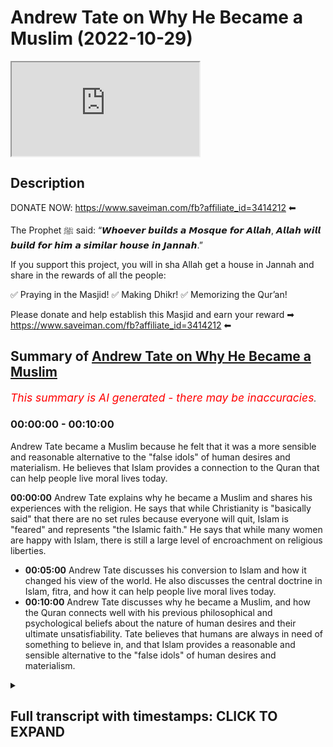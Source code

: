 # Andrew Tate on Why He Became a Muslim (2022-10-29)

<iframe loading='lazy' src='https://www.youtube.com/embed/Ysv3GE3-kpc'></iframe>

## Description

DONATE NOW: https://www.saveiman.com/fb?affiliate_id=3414212 ⬅

The Prophet ﷺ said: “𝙒𝙝𝙤𝙚𝙫𝙚𝙧 𝙗𝙪𝙞𝙡𝙙𝙨 𝙖 𝙈𝙤𝙨𝙦𝙪𝙚 𝙛𝙤𝙧 𝘼𝙡𝙡𝙖𝙝, 𝘼𝙡𝙡𝙖𝙝 𝙬𝙞𝙡𝙡 𝙗𝙪𝙞𝙡𝙙 𝙛𝙤𝙧 𝙝𝙞𝙢 𝙖 𝙨𝙞𝙢𝙞𝙡𝙖𝙧 𝙝𝙤𝙪𝙨𝙚 𝙞𝙣 𝙅𝙖𝙣𝙣𝙖𝙝.”

If you support this project, you will in sha Allah get a house in Jannah and share in the rewards of all the people:

✅ Praying in the Masjid!
✅ Making Dhikr!
✅ Memorizing the Qur’an!

Please donate and help establish this Masjid and earn your reward ➡ https://www.saveiman.com/fb?affiliate_id=3414212 ⬅

## Summary of [Andrew Tate on Why He Became a Muslim](https://www.youtube.com/watch?v=Ysv3GE3-kpc)


*<span style="color:red; font-size:125%">This summary is AI generated - there may be inaccuracies</span>. [](/)*

### <a onclick="modifyYTiframeseektime('0')">00:00:00</a> - <a onclick="modifyYTiframeseektime('600')">00:10:00</a>

Andrew Tate became a Muslim because he felt that it was a more sensible and reasonable alternative to the "false idols" of human desires and materialism. He believes that Islam provides a connection to the Quran that can help people live moral lives today.

**<a onclick="modifyYTiframeseektime('0')">00:00:00</a>** Andrew Tate explains why he became a Muslim and shares his experiences with the religion. He says that while Christianity is "basically said" that there are no set rules because everyone will quit, Islam is "feared" and represents "the Islamic faith." He says that while many women are happy with Islam, there is still a large level of encroachment on religious liberties.
* **<a onclick="modifyYTiframeseektime('300')">00:05:00</a>**  Andrew Tate discusses his conversion to Islam and how it changed his view of the world. He also discusses the central doctrine in Islam, fitra, and how it can help people live moral lives today.
* **<a onclick="modifyYTiframeseektime('600')">00:10:00</a>**  Andrew Tate discusses why he became a Muslim, and how the Quran connects well with his previous philosophical and psychological beliefs about the nature of human desires and their ultimate unsatisfiability. Tate believes that humans are always in need of something to believe in, and that Islam provides a reasonable and sensible alternative to the "false idols" of human desires and materialism.

<details><summary><h2>Full transcript with timestamps: CLICK TO EXPAND</h2></summary>

<a onclick="modifyYTiframeseektime('0')">0:00:00</a> your brothers and sisters in the slum  
<a onclick="modifyYTiframeseektime('2')">0:00:02</a> net from Norway are establishing a  
<a onclick="modifyYTiframeseektime('4')">0:00:04</a> Masjid a dawah center this Center this  
<a onclick="modifyYTiframeseektime('8')">0:00:08</a> Masjid this educational institution will  
<a onclick="modifyYTiframeseektime('10')">0:00:10</a> act like a beacon of light calling the  
<a onclick="modifyYTiframeseektime('14')">0:00:14</a> Muslims in Norway back to the essence of  
<a onclick="modifyYTiframeseektime('16')">0:00:16</a> Islam so give generously and Allah  
<a onclick="modifyYTiframeseektime('18')">0:00:18</a> azzawajal will give you even I wanted to  
<a onclick="modifyYTiframeseektime('21')">0:00:21</a> ask you now because this is the Hot  
<a onclick="modifyYTiframeseektime('22')">0:00:22</a> Topic especially in the Muslim Community  
<a onclick="modifyYTiframeseektime('23')">0:00:23</a> about your conversion yeah so tell us  
<a onclick="modifyYTiframeseektime('27')">0:00:27</a> the story like what happened exactly  
<a onclick="modifyYTiframeseektime('28')">0:00:28</a> well I think a lot of people have been  
<a onclick="modifyYTiframeseektime('30')">0:00:30</a> following me for a while understand that  
<a onclick="modifyYTiframeseektime('31')">0:00:31</a> I've been very respectful of Islam for a  
<a onclick="modifyYTiframeseektime('33')">0:00:33</a> long time I was born in a Christian  
<a onclick="modifyYTiframeseektime('35')">0:00:35</a> country I was raised as a Christian and  
<a onclick="modifyYTiframeseektime('37')">0:00:37</a> I've always been very respectful of  
<a onclick="modifyYTiframeseektime('39')">0:00:39</a> Islam and it's become more and more  
<a onclick="modifyYTiframeseektime('41')">0:00:41</a> obvious to me and and more and more  
<a onclick="modifyYTiframeseektime('43')">0:00:43</a> pertinent that Islam is the last  
<a onclick="modifyYTiframeseektime('45')">0:00:45</a> religion on the planet when I talk about  
<a onclick="modifyYTiframeseektime('48')">0:00:48</a> Islam because I'm new to it yeah I I'm a  
<a onclick="modifyYTiframeseektime('52')">0:00:52</a> little bit careful right because I'm new  
<a onclick="modifyYTiframeseektime('53')">0:00:53</a> to it I'm certainly not a scholar  
<a onclick="modifyYTiframeseektime('55')">0:00:55</a> there's so much I need to learn I know  
<a onclick="modifyYTiframeseektime('56')">0:00:56</a> I'm on a Learning Journey I'm not here  
<a onclick="modifyYTiframeseektime('58')">0:00:58</a> to sit here and talk scripture I don't  
<a onclick="modifyYTiframeseektime('60')">0:01:00</a> know those things yet I'm here to learn  
<a onclick="modifyYTiframeseektime('61')">0:01:01</a> but we're here at your assistance thank  
<a onclick="modifyYTiframeseektime('64')">0:01:04</a> you brother thank you thank you but um  
<a onclick="modifyYTiframeseektime('66')">0:01:06</a> it's just for me it feels like the last  
<a onclick="modifyYTiframeseektime('68')">0:01:08</a> religion on Earth I feel like there's no  
<a onclick="modifyYTiframeseektime('70')">0:01:10</a> other religion people say to me why did  
<a onclick="modifyYTiframeseektime('72')">0:01:12</a> you convert and I said I don't really  
<a onclick="modifyYTiframeseektime('73')">0:01:13</a> feel it as a conversion I it's almost  
<a onclick="modifyYTiframeseektime('75')">0:01:15</a> like I knew Gog was real and now I've  
<a onclick="modifyYTiframeseektime('76')">0:01:16</a> become religious and they say oh you're  
<a onclick="modifyYTiframeseektime('78')">0:01:18</a> religious before I was like religious  
<a onclick="modifyYTiframeseektime('79')">0:01:19</a> before how Christian what does Christian  
<a onclick="modifyYTiframeseektime('81')">0:01:21</a> mean like who's not a Christian you go  
<a onclick="modifyYTiframeseektime('84')">0:01:24</a> to Christian nations and everyone says  
<a onclick="modifyYTiframeseektime('85')">0:01:25</a> they're a Christian look how they live  
<a onclick="modifyYTiframeseektime('86')">0:01:26</a> their lives go into the average church  
<a onclick="modifyYTiframeseektime('88')">0:01:28</a> is anyone actually fearful of God  
<a onclick="modifyYTiframeseektime('89')">0:01:29</a> anybody no the girls are out on Saturday  
<a onclick="modifyYTiframeseektime('92')">0:01:32</a> night drinking and they turn up to  
<a onclick="modifyYTiframeseektime('93')">0:01:33</a> church because their parents made them  
<a onclick="modifyYTiframeseektime('94')">0:01:34</a> but there's there's no substance to the  
<a onclick="modifyYTiframeseektime('96')">0:01:36</a> religion and also  
<a onclick="modifyYTiframeseektime('98')">0:01:38</a> Islam very closely reflects my personal  
<a onclick="modifyYTiframeseektime('101')">0:01:41</a> beliefs I through my personal life I've  
<a onclick="modifyYTiframeseektime('103')">0:01:43</a> learned that if you don't have standards  
<a onclick="modifyYTiframeseektime('105')">0:01:45</a> and you're not a strong person who's  
<a onclick="modifyYTiframeseektime('106')">0:01:46</a> prepared to defend his ideas you will be  
<a onclick="modifyYTiframeseektime('108')">0:01:48</a> crushed yes and we look at most  
<a onclick="modifyYTiframeseektime('110')">0:01:50</a> religions in the world today which are  
<a onclick="modifyYTiframeseektime('112')">0:01:52</a> not prepared to defend their ideas  
<a onclick="modifyYTiframeseektime('113')">0:01:53</a> what's happened to them they're just  
<a onclick="modifyYTiframeseektime('114')">0:01:54</a> getting crushed and now we have  
<a onclick="modifyYTiframeseektime('115')">0:01:55</a> Christianity as an idea which is  
<a onclick="modifyYTiframeseektime('118')">0:01:58</a> basically said well we can't set any  
<a onclick="modifyYTiframeseektime('120')">0:02:00</a> firm rules because everyone will just  
<a onclick="modifyYTiframeseektime('121')">0:02:01</a> quit so instead let's make it so easy to  
<a onclick="modifyYTiframeseektime('124')">0:02:04</a> be a Christian that nobody has to put  
<a onclick="modifyYTiframeseektime('125')">0:02:05</a> any effort in and then accept everybody  
<a onclick="modifyYTiframeseektime('127')">0:02:07</a> no matter what and hopefully we can keep  
<a onclick="modifyYTiframeseektime('129')">0:02:09</a> the church doors open that's not that's  
<a onclick="modifyYTiframeseektime('132')">0:02:12</a> not God to me you know God to me is is  
<a onclick="modifyYTiframeseektime('134')">0:02:14</a> strong God to me is something to be  
<a onclick="modifyYTiframeseektime('136')">0:02:16</a> feared God to me something someone that  
<a onclick="modifyYTiframeseektime('138')">0:02:18</a> people are afraid to mock yeah God to me  
<a onclick="modifyYTiframeseektime('140')">0:02:20</a> is someone that you have to go out of  
<a onclick="modifyYTiframeseektime('142')">0:02:22</a> your way to prove something to God to me  
<a onclick="modifyYTiframeseektime('145')">0:02:25</a> has red lines like God to me represents  
<a onclick="modifyYTiframeseektime('148')">0:02:28</a> the Islamic faith the Christian God to  
<a onclick="modifyYTiframeseektime('149')">0:02:29</a> me I don't see God I can't explain I  
<a onclick="modifyYTiframeseektime('151')">0:02:31</a> don't see anything there so to me it was  
<a onclick="modifyYTiframeseektime('154')">0:02:34</a> it was the only logical choice in the  
<a onclick="modifyYTiframeseektime('156')">0:02:36</a> end I mean many as you're saying this  
<a onclick="modifyYTiframeseektime('158')">0:02:38</a> I'm sure many people are like ecstatic  
<a onclick="modifyYTiframeseektime('160')">0:02:40</a> and extremely happy it's a great it's a  
<a onclick="modifyYTiframeseektime('163')">0:02:43</a> great thing for everyone honestly  
<a onclick="modifyYTiframeseektime('163')">0:02:43</a> because you know just anyone coming into  
<a onclick="modifyYTiframeseektime('167')">0:02:47</a> Islam is is you know the prophet is  
<a onclick="modifyYTiframeseektime('169')">0:02:49</a> better than the world and everything in  
<a onclick="modifyYTiframeseektime('170')">0:02:50</a> it yeah but imagine now somebody of  
<a onclick="modifyYTiframeseektime('173')">0:02:53</a> major influence I mean you're the most  
<a onclick="modifyYTiframeseektime('175')">0:02:55</a> Googled person on the planet I'm not  
<a onclick="modifyYTiframeseektime('176')">0:02:56</a> sure if you're still yeah I think Putin  
<a onclick="modifyYTiframeseektime('179')">0:02:59</a> might have beat me as of last week but I  
<a onclick="modifyYTiframeseektime('181')">0:03:01</a> think it's between me and Putin at the  
<a onclick="modifyYTiframeseektime('182')">0:03:02</a> moment but I don't want to lose to Putin  
<a onclick="modifyYTiframeseektime('184')">0:03:04</a> look Putin's the Big G I don't want more  
<a onclick="modifyYTiframeseektime('185')">0:03:05</a> enemies like it's fine Vladimir you can  
<a onclick="modifyYTiframeseektime('187')">0:03:07</a> have it I never thought I'd hear you  
<a onclick="modifyYTiframeseektime('189')">0:03:09</a> saying that statement yeah put wouldn't  
<a onclick="modifyYTiframeseektime('191')">0:03:11</a> beat me last year right yeah I think  
<a onclick="modifyYTiframeseektime('193')">0:03:13</a> we're just something the most Google but  
<a onclick="modifyYTiframeseektime('195')">0:03:15</a> no no it's definitely something  
<a onclick="modifyYTiframeseektime('196')">0:03:16</a> beautiful and a lot of people have you  
<a onclick="modifyYTiframeseektime('199')">0:03:19</a> know you'll be surprised at how many  
<a onclick="modifyYTiframeseektime('200')">0:03:20</a> women as well like because obviously the  
<a onclick="modifyYTiframeseektime('201')">0:03:21</a> the accusations of misogynist you know  
<a onclick="modifyYTiframeseektime('204')">0:03:24</a> but but a lot of women handle Allah  
<a onclick="modifyYTiframeseektime('206')">0:03:26</a> especially in the Muslim World they  
<a onclick="modifyYTiframeseektime('207')">0:03:27</a> absolutely happy in fact let me tell you  
<a onclick="modifyYTiframeseektime('208')">0:03:28</a> a story just before I came here today  
<a onclick="modifyYTiframeseektime('210')">0:03:30</a> one um one particular woman I can't  
<a onclick="modifyYTiframeseektime('213')">0:03:33</a> remember her identity but she's working  
<a onclick="modifyYTiframeseektime('214')">0:03:34</a> as a school teacher yep in London and  
<a onclick="modifyYTiframeseektime('217')">0:03:37</a> actually my friend told me that she was  
<a onclick="modifyYTiframeseektime('220')">0:03:40</a> kicked out of school because they had  
<a onclick="modifyYTiframeseektime('222')">0:03:42</a> this campaign against you in the schools  
<a onclick="modifyYTiframeseektime('224')">0:03:44</a> I'm not sure if you're aware of it yeah  
<a onclick="modifyYTiframeseektime('225')">0:03:45</a> this was part of the cancellation I  
<a onclick="modifyYTiframeseektime('227')">0:03:47</a> didn't know about this yeah so in in  
<a onclick="modifyYTiframeseektime('228')">0:03:48</a> British schools they said you know if  
<a onclick="modifyYTiframeseektime('230')">0:03:50</a> you say anything good about if you if  
<a onclick="modifyYTiframeseektime('231')">0:03:51</a> you say anything good about this person  
<a onclick="modifyYTiframeseektime('233')">0:03:53</a> or you have to be reported or prevented  
<a onclick="modifyYTiframeseektime('235')">0:03:55</a> and if you say anything you know you  
<a onclick="modifyYTiframeseektime('237')">0:03:57</a> have to kind of combat his extremism or  
<a onclick="modifyYTiframeseektime('240')">0:04:00</a> whatever it may be right so she because  
<a onclick="modifyYTiframeseektime('242')">0:04:02</a> when you became Muslim she abstained  
<a onclick="modifyYTiframeseektime('244')">0:04:04</a> from doing that she said I can't really  
<a onclick="modifyYTiframeseektime('245')">0:04:05</a> do that because you know Islamic clause  
<a onclick="modifyYTiframeseektime('247')">0:04:07</a> and it's it's backbiting and he's got  
<a onclick="modifyYTiframeseektime('249')">0:04:09</a> honor and Islam and so on and  
<a onclick="modifyYTiframeseektime('251')">0:04:11</a> unfortunately they fired her from that  
<a onclick="modifyYTiframeseektime('252')">0:04:12</a> from the position wow so you can see  
<a onclick="modifyYTiframeseektime('254')">0:04:14</a> that this is the level of encroachment  
<a onclick="modifyYTiframeseektime('256')">0:04:16</a> we're talking about here so and this  
<a onclick="modifyYTiframeseektime('258')">0:04:18</a> shows you that the level of fraternity  
<a onclick="modifyYTiframeseektime('260')">0:04:20</a> that exists and not only the fact that  
<a onclick="modifyYTiframeseektime('262')">0:04:22</a> you know when you're looking at Old  
<a onclick="modifyYTiframeseektime('263')">0:04:23</a> Twitter or whatever Twitter or whatever  
<a onclick="modifyYTiframeseektime('265')">0:04:25</a> social media it's not a representation  
<a onclick="modifyYTiframeseektime('267')">0:04:27</a> of what's really happening of course of  
<a onclick="modifyYTiframeseektime('268')">0:04:28</a> course and I I mean that's that's crazy  
<a onclick="modifyYTiframeseektime('270')">0:04:30</a> to hear and what's most crazy is  
<a onclick="modifyYTiframeseektime('273')">0:04:33</a> yeah the the fervor behind this idea  
<a onclick="modifyYTiframeseektime('276')">0:04:36</a> that I'm somehow extremist is truly it's  
<a onclick="modifyYTiframeseektime('279')">0:04:39</a> truly clown world like I've sat as a  
<a onclick="modifyYTiframeseektime('281')">0:04:41</a> professional and and analyzed my content  
<a onclick="modifyYTiframeseektime('283')">0:04:43</a> and understood which things can be taken  
<a onclick="modifyYTiframeseektime('285')">0:04:45</a> out of context and which things were  
<a onclick="modifyYTiframeseektime('286')">0:04:46</a> said in a way perhaps they wouldn't  
<a onclick="modifyYTiframeseektime('287')">0:04:47</a> shouldn't have been said before I was  
<a onclick="modifyYTiframeseektime('289')">0:04:49</a> massively famous but we have to sit here  
<a onclick="modifyYTiframeseektime('291')">0:04:51</a> and understand that if you take anybody  
<a onclick="modifyYTiframeseektime('293')">0:04:53</a> on the planet and give them seven years  
<a onclick="modifyYTiframeseektime('294')">0:04:54</a> of YouTube and then they decide and they  
<a onclick="modifyYTiframeseektime('296')">0:04:56</a> blow up big you're gonna be able to find  
<a onclick="modifyYTiframeseektime('298')">0:04:58</a> 30 to 45 seconds of clip across all  
<a onclick="modifyYTiframeseektime('300')">0:05:00</a> those years that could be taken out of  
<a onclick="modifyYTiframeseektime('301')">0:05:01</a> context right yeah and and and and it's  
<a onclick="modifyYTiframeseektime('304')">0:05:04</a> truly crazy because they sit and say oh  
<a onclick="modifyYTiframeseektime('306')">0:05:06</a> yeah but you know the young boys are  
<a onclick="modifyYTiframeseektime('307')">0:05:07</a> watching your stuff and they don't truly  
<a onclick="modifyYTiframeseektime('309')">0:05:09</a> understand all of it and it there's  
<a onclick="modifyYTiframeseektime('311')">0:05:11</a> Nuance that's missing and my argument is  
<a onclick="modifyYTiframeseektime('313')">0:05:13</a> very simple my argument is well one  
<a onclick="modifyYTiframeseektime('315')">0:05:15</a> you're taking small Clips out of context  
<a onclick="modifyYTiframeseektime('316')">0:05:16</a> and two there's not a single piece of  
<a onclick="modifyYTiframeseektime('318')">0:05:18</a> content on the internet that 14 year old  
<a onclick="modifyYTiframeseektime('320')">0:05:20</a> boy can't misunderstand name somebody  
<a onclick="modifyYTiframeseektime('322')">0:05:22</a> name someone who's producing content on  
<a onclick="modifyYTiframeseektime('324')">0:05:24</a> the internet that you would be 100 happy  
<a onclick="modifyYTiframeseektime('325')">0:05:25</a> for a 14 year old drill artists and so  
<a onclick="modifyYTiframeseektime('328')">0:05:28</a> they say that I mean I live in an area  
<a onclick="modifyYTiframeseektime('329')">0:05:29</a> this I'm not going to mention the names  
<a onclick="modifyYTiframeseektime('330')">0:05:30</a> of the artist but they're talking about  
<a onclick="modifyYTiframeseektime('332')">0:05:32</a> going to this person's house and killing  
<a onclick="modifyYTiframeseektime('333')">0:05:33</a> it and killing him in the middle of a  
<a onclick="modifyYTiframeseektime('334')">0:05:34</a> life crime epidemic yeah we have little  
<a onclick="modifyYTiframeseektime('336')">0:05:36</a> Nas twerking on having sex with level in  
<a onclick="modifyYTiframeseektime('339')">0:05:39</a> his music videos like we're gonna sit  
<a onclick="modifyYTiframeseektime('340')">0:05:40</a> here and talk about how children can be  
<a onclick="modifyYTiframeseektime('343')">0:05:43</a> impressionable young children and I'm  
<a onclick="modifyYTiframeseektime('345')">0:05:45</a> sitting there saying there's no way I'm  
<a onclick="modifyYTiframeseektime('346')">0:05:46</a> the worst person that's not why they're  
<a onclick="modifyYTiframeseektime('348')">0:05:48</a> deleting me the difference for them is  
<a onclick="modifyYTiframeseektime('349')">0:05:49</a> as you've mentioned on those on those  
<a onclick="modifyYTiframeseektime('351')">0:05:51</a> fronts it doesn't matter to them because  
<a onclick="modifyYTiframeseektime('353')">0:05:53</a> it's like okay they're consuming our  
<a onclick="modifyYTiframeseektime('355')">0:05:55</a> hedonistic products or whatever it is  
<a onclick="modifyYTiframeseektime('356')">0:05:56</a> that doesn't change their world view  
<a onclick="modifyYTiframeseektime('358')">0:05:58</a> whereas what you're saying is  
<a onclick="modifyYTiframeseektime('360')">0:06:00</a> ideological now you're you're  
<a onclick="modifyYTiframeseektime('362')">0:06:02</a> challenging the status quo of the LW of  
<a onclick="modifyYTiframeseektime('365')">0:06:05</a> the liberal world order your challenging  
<a onclick="modifyYTiframeseektime('367')">0:06:07</a> second wave feministic Notions you are  
<a onclick="modifyYTiframeseektime('368')">0:06:08</a> challenging some liberal Notions you're  
<a onclick="modifyYTiframeseektime('370')">0:06:10</a> challenging ideas commonplace ideas of  
<a onclick="modifyYTiframeseektime('373')">0:06:13</a> of Tolerance and George Orwell said it  
<a onclick="modifyYTiframeseektime('375')">0:06:15</a> very well he said that the more a  
<a onclick="modifyYTiframeseektime('378')">0:06:18</a> society moves away from the truth the  
<a onclick="modifyYTiframeseektime('380')">0:06:20</a> more it hates people who speak it  
<a onclick="modifyYTiframeseektime('381')">0:06:21</a> absolutely and and you're and you're  
<a onclick="modifyYTiframeseektime('383')">0:06:23</a> right and I think even the basic things  
<a onclick="modifyYTiframeseektime('385')">0:06:25</a> I teach because some people have said to  
<a onclick="modifyYTiframeseektime('386')">0:06:26</a> me Andrew all you teach about is  
<a onclick="modifyYTiframeseektime('387')">0:06:27</a> personal responsibility motivation  
<a onclick="modifyYTiframeseektime('389')">0:06:29</a> working hard getting up and doing the  
<a onclick="modifyYTiframeseektime('391')">0:06:31</a> right thing I said that's the absolute  
<a onclick="modifyYTiframeseektime('393')">0:06:33</a> those are the things they're most afraid  
<a onclick="modifyYTiframeseektime('394')">0:06:34</a> of if you teach people to have standards  
<a onclick="modifyYTiframeseektime('397')">0:06:37</a> for themselves and to be morally really  
<a onclick="modifyYTiframeseektime('399')">0:06:39</a> strong people and to know right from  
<a onclick="modifyYTiframeseektime('400')">0:06:40</a> wrong then they can't brainwash you so  
<a onclick="modifyYTiframeseektime('402')">0:06:42</a> that's what they're most afraid of  
<a onclick="modifyYTiframeseektime('403')">0:06:43</a> they're most afraid of young men who men  
<a onclick="modifyYTiframeseektime('405')">0:06:45</a> looking up and going no no I don't  
<a onclick="modifyYTiframeseektime('406')">0:06:46</a> believe that  
<a onclick="modifyYTiframeseektime('408')">0:06:48</a> no I don't believe it I don't want to  
<a onclick="modifyYTiframeseektime('409')">0:06:49</a> and I want to go do this I want to go to  
<a onclick="modifyYTiframeseektime('411')">0:06:51</a> the gym and be strong or I want to  
<a onclick="modifyYTiframeseektime('412')">0:06:52</a> believe X or I want to be a moral person  
<a onclick="modifyYTiframeseektime('414')">0:06:54</a> they genuinely have a problem with  
<a onclick="modifyYTiframeseektime('417')">0:06:57</a> Baseline morality yes you understand  
<a onclick="modifyYTiframeseektime('419')">0:06:59</a> when some people recognize when I  
<a onclick="modifyYTiframeseektime('422')">0:07:02</a> convert to Islam that there was a time I  
<a onclick="modifyYTiframeseektime('423')">0:07:03</a> was an atheist there was a time when I  
<a onclick="modifyYTiframeseektime('425')">0:07:05</a> was atheistic and the reason I am now so  
<a onclick="modifyYTiframeseektime('427')">0:07:07</a> absolutely certain that God is real is  
<a onclick="modifyYTiframeseektime('429')">0:07:09</a> because I've seen evil I've seen shaytan  
<a onclick="modifyYTiframeseektime('432')">0:07:12</a> I've seen it when you see enough evil  
<a onclick="modifyYTiframeseektime('434')">0:07:14</a> you realize that there must be an equal  
<a onclick="modifyYTiframeseektime('435')">0:07:15</a> and opposite force and there are people  
<a onclick="modifyYTiframeseektime('437')">0:07:17</a> out there in the world today doing the  
<a onclick="modifyYTiframeseektime('438')">0:07:18</a> work of the devil genuine demons who are  
<a onclick="modifyYTiframeseektime('440')">0:07:20</a> trying to destroy the Baseline morality  
<a onclick="modifyYTiframeseektime('442')">0:07:22</a> that's inside of all of us we're all  
<a onclick="modifyYTiframeseektime('444')">0:07:24</a> born with some kind of morality and  
<a onclick="modifyYTiframeseektime('445')">0:07:25</a> they're trying to destroy it and that's  
<a onclick="modifyYTiframeseektime('447')">0:07:27</a> exactly the Islamic understanding that  
<a onclick="modifyYTiframeseektime('448')">0:07:28</a> we believe that you're born with  
<a onclick="modifyYTiframeseektime('450')">0:07:30</a> something called fitra which is the  
<a onclick="modifyYTiframeseektime('451')">0:07:31</a> initial goodness you're born with an  
<a onclick="modifyYTiframeseektime('454')">0:07:34</a> innate belief receptivity to believe in  
<a onclick="modifyYTiframeseektime('457')">0:07:37</a> one God and then that is corrupted in  
<a onclick="modifyYTiframeseektime('460')">0:07:40</a> fact there's a prophet Hadith of the  
<a onclick="modifyYTiframeseektime('462')">0:07:42</a> Prophet where he says  
<a onclick="modifyYTiframeseektime('465')">0:07:45</a> every born child is born upon this  
<a onclick="modifyYTiframeseektime('467')">0:07:47</a> initial goodness  
<a onclick="modifyYTiframeseektime('472')">0:07:52</a> and then his father and mother or his  
<a onclick="modifyYTiframeseektime('475')">0:07:55</a> parents they socialize him into you know  
<a onclick="modifyYTiframeseektime('478')">0:07:58</a> Christianity Judas and magism so the  
<a onclick="modifyYTiframeseektime('481')">0:08:01</a> idea is that everyone is born with this  
<a onclick="modifyYTiframeseektime('482')">0:08:02</a> initial uh goodness and this initial uh  
<a onclick="modifyYTiframeseektime('486')">0:08:06</a> will or want to believe in God one God  
<a onclick="modifyYTiframeseektime('488')">0:08:08</a> and then as you mentioned I mean it's  
<a onclick="modifyYTiframeseektime('490')">0:08:10</a> what you're mentioning here is really is  
<a onclick="modifyYTiframeseektime('492')">0:08:12</a> profound because you're you're  
<a onclick="modifyYTiframeseektime('493')">0:08:13</a> mentioning a central Doctrine in Islam  
<a onclick="modifyYTiframeseektime('495')">0:08:15</a> but but it's and and this is why perhaps  
<a onclick="modifyYTiframeseektime('498')">0:08:18</a> I found God the way I did because I  
<a onclick="modifyYTiframeseektime('499')">0:08:19</a> understood all these things first and  
<a onclick="modifyYTiframeseektime('501')">0:08:21</a> then I saw the Quran and confirmed so  
<a onclick="modifyYTiframeseektime('503')">0:08:23</a> many things for me you know like even  
<a onclick="modifyYTiframeseektime('505')">0:08:25</a> the conversations I've been having so  
<a onclick="modifyYTiframeseektime('506')">0:08:26</a> far so many things have been confirmed  
<a onclick="modifyYTiframeseektime('508')">0:08:28</a> and it's amazing the knowledge that's  
<a onclick="modifyYTiframeseektime('509')">0:08:29</a> inside of it which is so applicable  
<a onclick="modifyYTiframeseektime('510')">0:08:30</a> today yeah for for a old book right you  
<a onclick="modifyYTiframeseektime('513')">0:08:33</a> know it's supposed to be old but it  
<a onclick="modifyYTiframeseektime('515')">0:08:35</a> seems so so Timeless but it's truly  
<a onclick="modifyYTiframeseektime('517')">0:08:37</a> amazing but you're you're totally right  
<a onclick="modifyYTiframeseektime('519')">0:08:39</a> and and the Baseline morality I don't  
<a onclick="modifyYTiframeseektime('521')">0:08:41</a> think most people understand that when  
<a onclick="modifyYTiframeseektime('523')">0:08:43</a> they're doing this under the guise of  
<a onclick="modifyYTiframeseektime('524')">0:08:44</a> Tolerance when they're saying be so  
<a onclick="modifyYTiframeseektime('525')">0:08:45</a> tolerant that you no longer believe in  
<a onclick="modifyYTiframeseektime('527')">0:08:47</a> right from wrong they're not doing doing  
<a onclick="modifyYTiframeseektime('528')">0:08:48</a> that to make Society a better place  
<a onclick="modifyYTiframeseektime('530')">0:08:50</a> they're doing that to empty your brain  
<a onclick="modifyYTiframeseektime('531')">0:08:51</a> so that you have no resistance to the  
<a onclick="modifyYTiframeseektime('533')">0:08:53</a> slave mind programming they want to get  
<a onclick="modifyYTiframeseektime('535')">0:08:55</a> you to a point where if they tell you  
<a onclick="modifyYTiframeseektime('537')">0:08:57</a> the sky is green yeah you look at with  
<a onclick="modifyYTiframeseektime('539')">0:08:59</a> your own eyes yeah and you see blue but  
<a onclick="modifyYTiframeseektime('541')">0:09:01</a> no the sky is green that's what they  
<a onclick="modifyYTiframeseektime('543')">0:09:03</a> want so that you have to have nothing in  
<a onclick="modifyYTiframeseektime('545')">0:09:05</a> your brain that can prevent that if you  
<a onclick="modifyYTiframeseektime('547')">0:09:07</a> have God if you have no I believe this  
<a onclick="modifyYTiframeseektime('549')">0:09:09</a> is right and wrong if you have personal  
<a onclick="modifyYTiframeseektime('551')">0:09:11</a> responsibility if you have  
<a onclick="modifyYTiframeseektime('552')">0:09:12</a> self-accountability if you're a person  
<a onclick="modifyYTiframeseektime('554')">0:09:14</a> who sticks up for what he believes all  
<a onclick="modifyYTiframeseektime('556')">0:09:16</a> that's bad to them they want all of that  
<a onclick="modifyYTiframeseektime('557')">0:09:17</a> gone so they could tell you the sky is  
<a onclick="modifyYTiframeseektime('559')">0:09:19</a> green and and I don't want to say too  
<a onclick="modifyYTiframeseektime('562')">0:09:22</a> much because I don't want the stream to  
<a onclick="modifyYTiframeseektime('563')">0:09:23</a> end but they're going to tell you  
<a onclick="modifyYTiframeseektime('564')">0:09:24</a> something much worse than the sky is  
<a onclick="modifyYTiframeseektime('565')">0:09:25</a> green they're going to tell you  
<a onclick="modifyYTiframeseektime('566')">0:09:26</a> something else and and if they're trying  
<a onclick="modifyYTiframeseektime('568')">0:09:28</a> to program us all into slaves I remember  
<a onclick="modifyYTiframeseektime('570')">0:09:30</a> when I was in my undergraduate days and  
<a onclick="modifyYTiframeseektime('573')">0:09:33</a> I was reading a particular book by this  
<a onclick="modifyYTiframeseektime('575')">0:09:35</a> guy called Jeremy Bentham who became  
<a onclick="modifyYTiframeseektime('577')">0:09:37</a> like you know the spiritual forefather  
<a onclick="modifyYTiframeseektime('579')">0:09:39</a> of Jose Mill who is the father of like  
<a onclick="modifyYTiframeseektime('581')">0:09:41</a> social liberalism of today and I  
<a onclick="modifyYTiframeseektime('584')">0:09:44</a> remember reading this because it was so  
<a onclick="modifyYTiframeseektime('585')">0:09:45</a> powerful because it linked to something  
<a onclick="modifyYTiframeseektime('586')">0:09:46</a> I read in the Quran he said that you  
<a onclick="modifyYTiframeseektime('588')">0:09:48</a> know you have two gods he said you have  
<a onclick="modifyYTiframeseektime('591')">0:09:51</a> the god of pain and you have the God of  
<a onclick="modifyYTiframeseektime('592')">0:09:52</a> Pleasure and I thought this is so  
<a onclick="modifyYTiframeseektime('595')">0:09:55</a> interesting the Quran States you know  
<a onclick="modifyYTiframeseektime('597')">0:09:57</a> have you seen the one who takes his own  
<a onclick="modifyYTiframeseektime('600')">0:10:00</a> desires as a God and because now there  
<a onclick="modifyYTiframeseektime('603')">0:10:03</a> is no transcendental force that we can  
<a onclick="modifyYTiframeseektime('606')">0:10:06</a> look up and as you say venerate now  
<a onclick="modifyYTiframeseektime('609')">0:10:09</a> we're forced to be slaves to the system  
<a onclick="modifyYTiframeseektime('611')">0:10:11</a> yeah we're to our own desires or I mean  
<a onclick="modifyYTiframeseektime('614')">0:10:14</a> the Quran has another verse which I  
<a onclick="modifyYTiframeseektime('616')">0:10:16</a> think is so powerful and it connects  
<a onclick="modifyYTiframeseektime('617')">0:10:17</a> very well with what you're saying  
<a onclick="modifyYTiframeseektime('621')">0:10:21</a> that God has struck a parable of a man  
<a onclick="modifyYTiframeseektime('626')">0:10:26</a> that he's got many different slave  
<a onclick="modifyYTiframeseektime('628')">0:10:28</a> owners  
<a onclick="modifyYTiframeseektime('631')">0:10:31</a> and another kind of man who's only got  
<a onclick="modifyYTiframeseektime('633')">0:10:33</a> one slave owner he's God is basically  
<a onclick="modifyYTiframeseektime('636')">0:10:36</a> telling us in the Quran that you've got  
<a onclick="modifyYTiframeseektime('638')">0:10:38</a> one example of one individual who's got  
<a onclick="modifyYTiframeseektime('640')">0:10:40</a> multiple slave owners and another one  
<a onclick="modifyYTiframeseektime('643')">0:10:43</a> with just one he says  
<a onclick="modifyYTiframeseektime('644')">0:10:44</a> are they the same  
<a onclick="modifyYTiframeseektime('646')">0:10:46</a> so here the idea is  
<a onclick="modifyYTiframeseektime('648')">0:10:48</a> as Rousseau said that his liberal  
<a onclick="modifyYTiframeseektime('650')">0:10:50</a> philosophy said that man is Born Free  
<a onclick="modifyYTiframeseektime('652')">0:10:52</a> but everywhere in Chains  
<a onclick="modifyYTiframeseektime('654')">0:10:54</a> this is the order because if you don't  
<a onclick="modifyYTiframeseektime('656')">0:10:56</a> have that God to to worship then you're  
<a onclick="modifyYTiframeseektime('658')">0:10:58</a> going to end up having to worship to  
<a onclick="modifyYTiframeseektime('660')">0:11:00</a> everything else and the whole part of  
<a onclick="modifyYTiframeseektime('661')">0:11:01</a> the shahada which you took which is  
<a onclick="modifyYTiframeseektime('665')">0:11:05</a> the the true meaning of that is that  
<a onclick="modifyYTiframeseektime('669')">0:11:09</a> there is no God worthy of worship except  
<a onclick="modifyYTiframeseektime('671')">0:11:11</a> for one God which means that your your  
<a onclick="modifyYTiframeseektime('674')">0:11:14</a> desires or the system or these people  
<a onclick="modifyYTiframeseektime('677')">0:11:17</a> that want to control us they are the  
<a onclick="modifyYTiframeseektime('679')">0:11:19</a> problem is they're not worthy of worship  
<a onclick="modifyYTiframeseektime('681')">0:11:21</a> the only one worthy of our subordination  
<a onclick="modifyYTiframeseektime('684')">0:11:24</a> and submission is the creator of the  
<a onclick="modifyYTiframeseektime('686')">0:11:26</a> heavens and the Earth there's no one  
<a onclick="modifyYTiframeseektime('687')">0:11:27</a> else I agree and it's it's it's I  
<a onclick="modifyYTiframeseektime('690')">0:11:30</a> completely agree and I've agreed with  
<a onclick="modifyYTiframeseektime('691')">0:11:31</a> this for the longest time you know I've  
<a onclick="modifyYTiframeseektime('693')">0:11:33</a> never been to like a music concert and  
<a onclick="modifyYTiframeseektime('695')">0:11:35</a> people ask me why and I said I just look  
<a onclick="modifyYTiframeseektime('698')">0:11:38</a> at it and I feel embarrassed I look at  
<a onclick="modifyYTiframeseektime('700')">0:11:40</a> someone up on a stage dancing around and  
<a onclick="modifyYTiframeseektime('703')">0:11:43</a> I look at hundreds of thousands of  
<a onclick="modifyYTiframeseektime('704')">0:11:44</a> peasants in the crowd just yeah yeah  
<a onclick="modifyYTiframeseektime('707')">0:11:47</a> yeah I'm like it's embarrass I feel  
<a onclick="modifyYTiframeseektime('710')">0:11:50</a> cringe it's like secondhand  
<a onclick="modifyYTiframeseektime('712')">0:11:52</a> embarrassment when I see these festivals  
<a onclick="modifyYTiframeseektime('713')">0:11:53</a> and everyone's losing their our mind or  
<a onclick="modifyYTiframeseektime('715')">0:11:55</a> these music concerts I genuinely feel  
<a onclick="modifyYTiframeseektime('717')">0:11:57</a> embarrassed for the people who go  
<a onclick="modifyYTiframeseektime('718')">0:11:58</a> because to me that is a form of worship  
<a onclick="modifyYTiframeseektime('720')">0:12:00</a> like yeah you can listen to the music at  
<a onclick="modifyYTiframeseektime('721')">0:12:01</a> home for free you're like you don't have  
<a onclick="modifyYTiframeseektime('723')">0:12:03</a> to wait in that line and stand out in  
<a onclick="modifyYTiframeseektime('724')">0:12:04</a> the cold like I don't know perhaps it  
<a onclick="modifyYTiframeseektime('726')">0:12:06</a> was a bit extreme but I've always known  
<a onclick="modifyYTiframeseektime('728')">0:12:08</a> that they're trying to give us false  
<a onclick="modifyYTiframeseektime('730')">0:12:10</a> Idols to some degree and when I speak to  
<a onclick="modifyYTiframeseektime('732')">0:12:12</a> atheists atheists say oh I don't believe  
<a onclick="modifyYTiframeseektime('734')">0:12:14</a> in God but they they've signed up so  
<a onclick="modifyYTiframeseektime('736')">0:12:16</a> hard to the liberal woke agenda they're  
<a onclick="modifyYTiframeseektime('738')">0:12:18</a> as religious as anybody but they're just  
<a onclick="modifyYTiframeseektime('740')">0:12:20</a> believing in the wrong things they're  
<a onclick="modifyYTiframeseektime('741')">0:12:21</a> believing in degeneracy and they're  
<a onclick="modifyYTiframeseektime('742')">0:12:22</a> believing in the work of the devil so  
<a onclick="modifyYTiframeseektime('744')">0:12:24</a> humans always need something to believe  
<a onclick="modifyYTiframeseektime('746')">0:12:26</a> in and it's a great thing you said about  
<a onclick="modifyYTiframeseektime('747')">0:12:27</a> your own desires it's like  
<a onclick="modifyYTiframeseektime('749')">0:12:29</a> one one guy I was talking to since my  
<a onclick="modifyYTiframeseektime('751')">0:12:31</a> conversion says it's interesting that  
<a onclick="modifyYTiframeseektime('753')">0:12:33</a> somebody with everything all the Western  
<a onclick="modifyYTiframeseektime('755')">0:12:35</a> World yeah I think everything somebody  
<a onclick="modifyYTiframeseektime('756')">0:12:36</a> could want exactly has now converted and  
<a onclick="modifyYTiframeseektime('758')">0:12:38</a> I said yeah because even before my  
<a onclick="modifyYTiframeseektime('760')">0:12:40</a> conversion I understood that Hedonism is  
<a onclick="modifyYTiframeseektime('762')">0:12:42</a> a black hole and you can never fill it  
<a onclick="modifyYTiframeseektime('764')">0:12:44</a> you're never going to be able to have  
<a onclick="modifyYTiframeseektime('766')">0:12:46</a> enough girls to be happy with girls  
<a onclick="modifyYTiframeseektime('767')">0:12:47</a> you're never gonna be able to have  
<a onclick="modifyYTiframeseektime('768')">0:12:48</a> enough money to be happy with money you  
<a onclick="modifyYTiframeseektime('769')">0:12:49</a> know be able to you know drink enough to  
<a onclick="modifyYTiframeseektime('771')">0:12:51</a> be happy with drinking like it's a black  
<a onclick="modifyYTiframeseektime('773')">0:12:53</a> hole and you can pour endless things  
<a onclick="modifyYTiframeseektime('775')">0:12:55</a> down it but you'll never fill it up and  
<a onclick="modifyYTiframeseektime('776')">0:12:56</a> you need to have some degree of  
<a onclick="modifyYTiframeseektime('778')">0:12:58</a> self-restraint and I've always been a  
<a onclick="modifyYTiframeseektime('779')">0:12:59</a> very disciplined person I've never made  
<a onclick="modifyYTiframeseektime('781')">0:13:01</a> mistakes but certainly yeah the higher  
<a onclick="modifyYTiframeseektime('783')">0:13:03</a> power is is going to give you more  
<a onclick="modifyYTiframeseektime('785')">0:13:05</a> satisfaction in your heart than endless  
<a onclick="modifyYTiframeseektime('787')">0:13:07</a> endless insanity  
</details>
